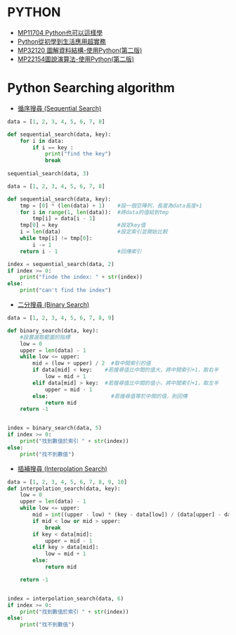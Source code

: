
# PYTHON
- [MP11704 Python也可以這樣學](https://www.drmaster.com.tw/Bookinfo.asp?BookID=MP11704#download)
- [Python從初學到生活應用超實務](https://www.drmaster.com.tw/Bookinfo.asp?BookID=MP22205)
- [MP32120 圖解資料結構-使用Python(第二版)](https://www.drmaster.com.tw/Bookinfo.asp?BookID=MP32120#download)
- [MP22154圖說演算法-使用Python(第二版)](https://www.drmaster.com.tw/Bookinfo.asp?BookID=MP22154#download)


# Python Searching algorithm
- [循序搜尋 (Sequential Search)](https://ithelp.ithome.com.tw/articles/10206787)
```python
data = [1, 2, 3, 4, 5, 6, 7, 8]

def sequential_search(data, key):
    for i in data:
        if i == key : 
            print("find the key") 
            break 
            
sequential_search(data, 3)
```
```python
data = [1, 2, 3, 4, 5, 6, 7, 8]

def sequential_search(data, key):
    tmp = [0] * (len(data) + 1)    #設一個空陣列，長度為data長度+1
    for i in range(1, len(data)):  #將data的值給到tmp
        tmp[i] = data[i - 1]
    tmp[0] = key                   #設定key值
    i = len(data)                  #設定索引並開始比較
    while tmp[i] != tmp[0]:
        i -= 1
    return i - 1                   #回傳索引

index = sequential_search(data, 2)
if index >= 0:
    print("finde the index: " + str(index))
else:
    print("can't find the index")
```
- [二分搜尋 (Binary Search)]()
```python
data = [1, 2, 3, 4, 5, 6, 7, 8, 9]

def binary_search(data, key):
    #設置選取範圍的指標
    low = 0
    upper = len(data) - 1
    while low <= upper:
        mid = (low + upper) / 2  #取中間索引的值
        if data[mid] < key:    #若搜尋值比中間的值大，將中間索引+1，取右半
            low = mid + 1
        elif data[mid] > key:  #若搜尋值比中間的值小，將中間索引+1，取左半
            upper = mid - 1
        else:                    #若搜尋值等於中間的值，則回傳
            return mid
    return -1


index = binary_search(data, 5)
if index >= 0:
    print("找到數值於索引 " + str(index))
else:
    print("找不到數值")
```

- [插補搜尋 (Interpolation Search)](https://ithelp.ithome.com.tw/articles/10207069)
```python
data = [1, 2, 3, 4, 5, 6, 7, 8, 9, 10]
def interpolation_search(data, key):
    low = 0
    upper = len(data) - 1
    while low <= upper:
        mid = int((upper - low) * (key - data[low]) / (data[upper] - data[low]) + low)
        if mid < low or mid > upper:
            break
        if key < data[mid]:
            upper = mid - 1
        elif key > data[mid]:
            low = mid + 1
        else:
            return mid

    return -1


index = interpolation_search(data, 6)
if index >= 0:
    print("找到數值於索引 " + str(index))
else:
    print("找不到數值")
```
